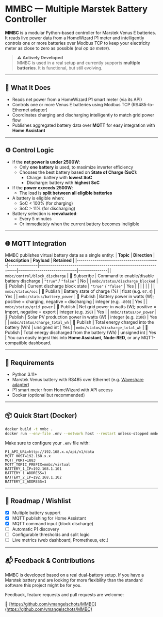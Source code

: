 # MMBC — Multiple Marstek Battery Controller

**MMBC** is a modular Python-based controller for Marstek Venus E batteries. It reads live power data from a HomeWizard P1 meter and intelligently controls one or more batteries over Modbus TCP to keep your electricity meter as close to zero as possible (*nul op de meter*).

> ⚠️ **Actively Developed**  
> MMBC is used in a real setup and currently supports **multiple batteries**. It is functional, but still evolving.

---

## 🚀 What It Does

- Reads net power from a HomeWizard P1 smart meter (via its API)
- Controls one or more Venus E batteries using Modbus TCP (RS485-to-Ethernet adapter)
- Coordinates charging and discharging intelligently to match grid power flow
- Publishes aggregated battery data over **MQTT** for easy integration with **Home Assistant**

---

## ⚙️ Control Logic

- If the **net power is under 2500W**:
  - Only **one battery** is used, to maximize inverter efficiency
  - Chooses the best battery based on **State of Charge (SoC)**:
    - Charge: battery with **lowest SoC**
    - Discharge: battery with **highest SoC**
- If the **power exceeds 2500W**:
  - The load is **split between all eligible batteries**
- A battery is eligible when:
  - SoC < 100% (for charging)
  - SoC > 11% (for discharging)
- Battery selection is **reevaluated**:
  - Every 5 minutes
  - Or immediately when the current battery becomes ineligible

---

## 🌐 MQTT Integration

MMBC publishes virtual battery data as a single entity:
| **Topic**                                | **Direction** | **Description**                                                  | **Payload**                 | **Retained** |
|------------------------------------------|---------------|------------------------------------------------------------------|------------------------------|---------------|
| `mmbc/control/block_discharge`           | 🔽 Subscribe  | Command to enable/disable battery discharge                      | `"true"` / `"false"`        | No            |
| `mmbc/status/discharge_blocked`          | 🔼 Publish    | Current discharge block state                                    | `"true"` / `"false"`        | Yes           |
|                                          |               |                                                                  |                              |               |
| `mmbc/status/soc`                        | 🔼 Publish    | Battery state of charge (%)                                      | float (e.g. `67.4`)         | Yes           |
| `mmbc/status/battery_power`              | 🔼 Publish    | Battery power in watts (W); positive = charging, negative = discharging | integer (e.g. `-800`)       | Yes           |
| `mmbc/status/grid_power`                 | 🔼 Publish    | Net grid power in watts (W); positive = import, negative = export | integer (e.g. `350`)        | Yes           |
| `mmbc/status/pv_power`                   | 🔼 Publish    | Solar PV production power in watts (W)                           | integer (e.g. `2100`)       | Yes           |
| `mmbc/status/charge_total_wh`           | 🔼 Publish    | Total energy charged into the battery (Wh)                       | unsigned int                | Yes           |
| `mmbc/status/discharge_total_wh`        | 🔼 Publish    | Total energy discharged from the battery (Wh)                    | unsigned int                | Yes           |
You can easily ingest this into **Home Assistant**, **Node-RED**, or any MQTT-compatible dashboard.

---

## 🧰 Requirements

- Python 3.11+
- Marstek Venus battery with RS485 over Ethernet (e.g. [Waveshare adapter](https://www.amazon.com.be/-/en/Waveshare-Industrial-Rail-Mount-Electrical-Isolation/dp/B0BGBQJH21/ref=sr_1_1?sr=8-1))
- P1 smart meter from HomeWizard with API access
- Docker (optional but recommended)

---

## 📦 Quick Start (Docker)

```bash
docker build -t mmbc .
docker run --env-file .env --network host --restart unless-stopped mmbc
```

Make sure to configure your `.env` file with:

```env
P1_API_URL=http://192.168.x.x/api/v1/data
MQTT_HOST=192.168.x.x
MQTT_PORT=1883
MQTT_TOPIC_PREFIX=mmbc/virtual
BATTERY_1_IP=192.168.1.101
BATTERY_1_ADDRESS=1
BATTERY_2_IP=192.168.1.102
BATTERY_2_ADDRESS=1
```

---

## 🌟 Roadmap / Wishlist

- [x] Multiple battery support
- [x] MQTT publishing for Home Assistant
- [x] MQTT command input (block discharge)
- [ ] Automatic P1 discovery
- [ ] Configurable thresholds and split logic
- [ ] Live metrics (web dashboard, Prometheus, etc.)

---

## 📬 Feedback & Contributions

MMBC is developed based on a real dual-battery setup. If you have a Marstek battery and are looking for more flexibility than the standard software this project might be for you.

Feedback, feature requests and pull requests are welcome:

🔗 [https://github.com/vmangelschots/MMBC](https://github.com/vmangelschots/MMBC)